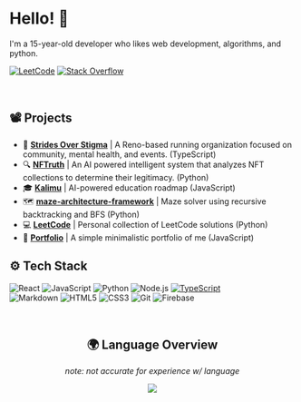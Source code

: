 # Hello! 👋

I'm a 15-year-old developer who likes web development, algorithms, and python.

[![LeetCode](https://img.shields.io/badge/LeetCode-FFA116?style=flat&logo=leetcode&logoColor=white)](https://leetcode.com/u/RushilMahadevu/)
[![Stack Overflow](https://img.shields.io/badge/Stack%20Overflow-F58025?style=flat&logo=stackoverflow&logoColor=white)](https://stackoverflow.com/users/18443852/rushil-mahadevu)

<br />

## 📽️ Projects 
- 🏃 **[Strides Over Stigma](https://github.com/RushilMahadevu/stridesoverstigma)** | A Reno-based running organization focused on community, mental health, and events. (TypeScript)
- 🔍 **[NFTruth](https://github.com/RushilMahadevu/NFTruth)** |  An AI powered intelligent system that analyzes NFT collections to determine their legitimacy. (Python)
- 🎓 **[Kalimu](https://github.com/RushilMahadevu/kalimu)** | AI-powered education roadmap (JavaScript)
- 🗺️ **[maze-architecture-framework](https://github.com/RushilMahadevu/LeetCode)** | Maze solver using recursive backtracking and BFS (Python)
- 💻 **[LeetCode](https://github.com/RushilMahadevu/LeetCode)** | Personal collection of LeetCode solutions (Python)
- 🧭 **[Portfolio](https://github.com/RushilMahadevu/portfolio)** | A simple minimalistic portfolio of me (JavaScript)

## ⚙️ Tech Stack
![React](https://img.shields.io/badge/React-61DAFB?style=flat&logo=react&logoColor=white)
![JavaScript](https://img.shields.io/badge/JavaScript-F7DF1E?style=flat&logo=javascript&logoColor=black)
![Python](https://img.shields.io/badge/Python-3776AB?style=flat&logo=python&logoColor=white)
![Node.js](https://img.shields.io/badge/Node.js-339933?style=flat&logo=node.js&logoColor=white)
[![TypeScript](https://img.shields.io/badge/TypeScript-3178C6?logo=typescript&logoColor=fff)](#)
<br />
![Markdown](https://img.shields.io/badge/markdown-%23000000.svg?style=for-the-badge&logo=markdown&logoColor=white)
![HTML5](https://img.shields.io/badge/HTML5-E34F26?style=flat&logo=html5&logoColor=white)
![CSS3](https://img.shields.io/badge/CSS3-1572B6?style=flat&logo=css3&logoColor=white)
![Git](https://img.shields.io/badge/Git-F05032?style=flat&logo=git&logoColor=white)
![Firebase](https://img.shields.io/badge/Firebase-FFCA28?style=flat&logo=firebase&logoColor=black)

<br />

<div align="center">
    
## 🌍 Language Overview
*note: not accurate for experience w/ language*

<a href="https://wakatime.com"><img src="https://wakatime.com/share/@42420da7-f40d-4a0b-a1c8-c1c1c8d2557b/5070d0f8-5a43-4889-8ad5-4ae94a9548e5.png" /></a>
</div>
